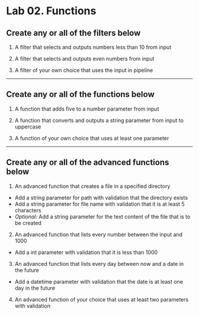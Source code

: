 # Lab 02. Functions

## Create any or all of the filters below

1. A filter that selects and outputs numbers less than 10 from input

2. A filter that selects and outputs even numbers from input

3. A filter of your own choice that uses the input in pipeline

---

## Create any or all of the functions below

1. A function that adds five to a number parameter from input

2. A function that converts and outputs a string parameter from input to uppercase

3. A function of your own choice that uses at least one parameter

---

## Create any or all of the advanced functions below

1. An advanced function that creates a file in a specified directory
  
- Add a string parameter for path with validation that the directory exists
- Add a string parameter for file name with validation that it is at least 5 characters
- *Optional:* Add a string parameter for the text content of the file that is to be created

2. An advanced function that lists every number between the input and 1000

- Add a int parameter with validation that it is less than 1000

3. An advanced function that lists every day between now and a date in the future

- Add a datetime parameter with validation that the date is at least one day in the future

4. An advanced function of your choice that uses at least two parameters with validation
